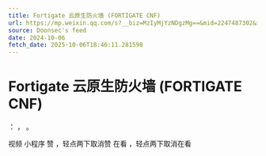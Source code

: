 ```yaml
---
title: Fortigate 云原生防火墙 (FORTIGATE CNF)
url: https://mp.weixin.qq.com/s?__biz=MzIyMjYzNDgzMg==&mid=2247487302&idx=1&sn=02346a8c36014d394cea257383819720
source: Doonsec's feed
date: 2024-10-06
fetch_date: 2025-10-06T18:46:11.281598
---
```


# Fortigate 云原生防火墙 (FORTIGATE CNF)

：
，
。

视频
小程序
赞
，轻点两下取消赞
在看
，轻点两下取消在看